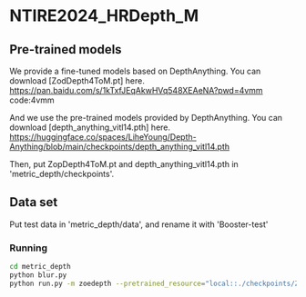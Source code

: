 # NTIRE2024_HRDepth_M

## Pre-trained models 

We provide a fine-tuned models based on DepthAnything. You can download [ZodDepth4ToM.pt] here. https://pan.baidu.com/s/1kTxfJEqAkwHVq548XEAeNA?pwd=4vmm 
code:4vmm 

And we use the pre-trained models provided by DepthAnything. You can download [depth_anything_vitl14.pth] here. https://huggingface.co/spaces/LiheYoung/Depth-Anything/blob/main/checkpoints/depth_anything_vitl14.pth

Then, put ZopDepth4ToM.pt and depth_anything_vitl14.pth in 'metric_depth/checkpoints'.

## Data set
Put test data in 'metric_depth/data', and rename it with 'Booster-test'

### Running

```bash
cd metric_depth
python blur.py
python run.py -m zoedepth --pretrained_resource="local::./checkpoints/ZoeDepth4ToM.pt" -d Booster
